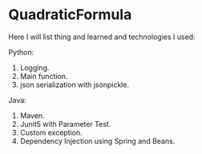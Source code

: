 # QuadraticFormula

Here I will list thing and learned and technologies I used:

Python:
1. Logging.
2. Main function.
3. json serialization with jsonpickle.

Java:
1. Maven.
2. Junit5 with Parameter Test.
3. Custom exception.
4. Dependency Injection using Spring and Beans.